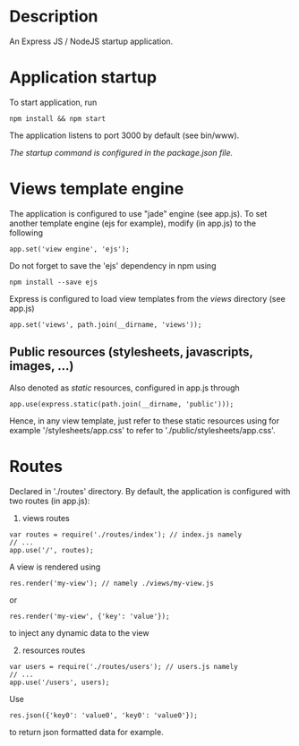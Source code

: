 # Description
An Express JS / NodeJS startup application.

# Application startup
To start application, run
```
npm install && npm start
```
The application listens to port 3000 by default (see bin/www).

_The startup command is configured in the package.json file._

# Views template engine
The application is configured to use "jade" engine (see app.js). To set another template engine (ejs for example), modify (in app.js) to the following
```
app.set('view engine', 'ejs');
```
Do not forget to save the 'ejs' dependency in npm using
```
npm install --save ejs
```

Express is configured to load view templates from the _views_ directory (see app.js)
```
app.set('views', path.join(__dirname, 'views'));
```

## Public resources (stylesheets, javascripts, images, ...)
Also denoted as _static_ resources, configured in app.js through
```
app.use(express.static(path.join(__dirname, 'public')));
```
Hence, in any view template, just refer to these static resources using for example '/stylesheets/app.css' to refer to './public/stylesheets/app.css'.

# Routes
Declared in './routes' directory. By default, the application is configured with two routes (in app.js):

1. views routes
```
var routes = require('./routes/index'); // index.js namely
// ...
app.use('/', routes);
```
A view is rendered using 
```
res.render('my-view'); // namely ./views/my-view.js
```
or
```
res.render('my-view', {'key': 'value'});
```
to inject any dynamic data to the view 

2. resources routes
```
var users = require('./routes/users'); // users.js namely
// ...
app.use('/users', users);
```
Use 
```
res.json({'key0': 'value0', 'key0': 'value0'});
```
to return json formatted data for example.

